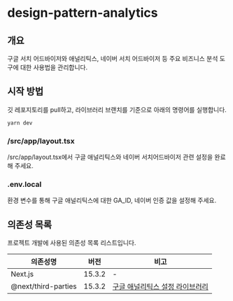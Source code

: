 # design-pattern-analytics

## 개요

구글 서치 어드바이저와 애널리틱스, 네이버 서치 어드바이저 등 주요 비즈니스 분석 도구에 대한 사용법을 관리합니다.


## 시작 방법

깃 레포지토리를 pull하고, 라이브러리 브랜치를 기준으로 아래의 명령어를 실행합니다.

```bash
yarn dev
```

### /src/app/layout.tsx

/src/app/layout.tsx에서 구글 애널리틱스와 네이버 서치어드바이저 관련 설정을 완료해 주세요.

### .env.local

환경 변수를 통해 구글 애널리틱스에 대한 GA_ID, 네이버 인증 값을 설정해 주세요.

## 의존성 목록

프로젝트 개발에 사용된 의존성 목록 리스트입니다.

| 의존성명 | 버전 | 비고 |
| --- | --- | --- |
| Next.js | 15.3.2 | - |
| @next/third-parties | 15.3.2 | [구글 애널리틱스 설정 라이브러리](https://nextjs.org/docs/app/guides/third-party-libraries) |
